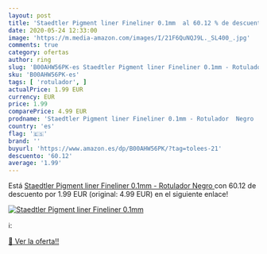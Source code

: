 ```yaml
---
layout: post
title: 'Staedtler Pigment liner Fineliner 0.1mm  al 60.12 % de descuento'
date: 2020-05-24 12:33:00
image: 'https://m.media-amazon.com/images/I/21F6QuNQJ9L._SL400_.jpg'
comments: true
category: ofertas
author: ring
slug: 'B00AHW56PK-es Staedtler Pigment liner Fineliner 0.1mm - Rotulador Negro'
sku: 'B00AHW56PK-es'
tags: [ 'rotulador', ]
actualPrice: 1.99 EUR
currency: EUR
price: 1.99
comparePrice: 4.99 EUR
prodname: 'Staedtler Pigment liner Fineliner 0.1mm - Rotulador  Negro '
country: 'es'
flag: '🇪🇸'
brand: ''
buyurl: 'https://www.amazon.es/dp/B00AHW56PK/?tag=tolees-21'
descuento: '60.12'
average: '1.99'
---
```


Está [Staedtler Pigment liner Fineliner 0.1mm - Rotulador  Negro ](https://www.amazon.es/dp/B00AHW56PK/?tag=tolees-21) con 60.12 de descuento por 1.99 EUR (original: 4.99 EUR) en el siguiente enlace!

[![Staedtler Pigment liner Fineliner 0.1mm ](https://m.media-amazon.com/images/I/21F6QuNQJ9L._SL400_.jpg)](https://www.amazon.es/dp/B00AHW56PK/?tag=tolees-21)

ℹ️:


[🛒 Ver la oferta!!](https://www.amazon.es/dp/B00AHW56PK/?tag=tolees-21)
